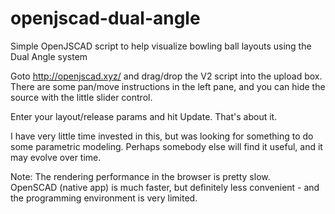 # openjscad-dual-angle
Simple OpenJSCAD script to help visualize bowling ball layouts using the Dual Angle system

Goto http://openjscad.xyz/ and drag/drop the V2 script into the upload box.  
There are some pan/move instructions in the left pane, and you can hide the source with the little slider control.

Enter your layout/release params and hit Update.  That's about it.  

I have very little time invested in this, but was looking for something to do some parametric modeling.
Perhaps somebody else will find it useful, and it may evolve over time.

Note: The rendering performance in the browser is pretty slow.  
OpenSCAD (native app) is much faster, but definitely less convenient - and the programming environment is very limited.
